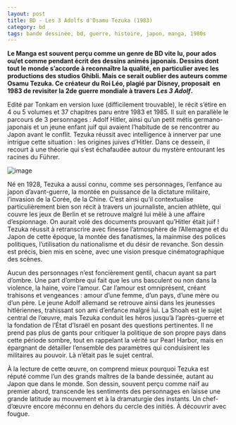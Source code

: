 ```yaml
---
layout: post
title: BD - Les 3 Adolfs d'Osamu Tezuka (1983)
category: bd
tags: bande dessinée, bd, guerre, histoire, japon, manga, 1980s
---
```

**Le Manga est souvent perçu comme un genre de BD vite lu, pour ados ou/et comme pendant écrit des dessins animés japonais. Dessins dont tout le monde s’accorde à reconnaître la qualité, en particulier avec les productions des studios Ghibli. Mais ce serait oublier des auteurs comme Osamu Tezuka. Ce créateur du Roi Léo, plagié par Disney, proposait  en 1983 de revisiter la 2de guerre mondiale à travers *Les 3 Adolf*.**

Edité par Tonkam en version luxe (difficilement trouvable), le récit s’étire en 4 ou 5 volumes et 37 chapitres paru entre 1983 et 1985. Il suit en parallèle le parcours de 3 personnages : Adolf Hitler, ainsi qu’un petit métis germano-japonais et un jeune enfant juif qui avaient l’habitude de se rencontrer au Japon avant le conflit. Tezuka réussit avec intelligence à innerver par une intrigue cette situation : les origines juives d’Hitler. Dans ce dessein, il recourt à une théorie qui s’est échafaudée autour du mystère entourant les racines du Führer.

![image](https://filedn.eu/llqi9IBxlYouGRXYG2xlROb/img/2012/adolf.jpg)

Né en 1928, Tezuka a aussi connu, comme ses personnages, l’enfance au japon d’avant-guerre, la montée en puissance de la dictature militaire, l’invasion de la Corée, de la Chine. C’est ainsi qu’il contextualise particulièrement bien son récit à travers un journaliste, ancien athlète, qui couvre les jeux de Berlin et se retrouve malgré lui mêlé à une affaire d’espionnage. On aurait volé des documents prouvant qu’Hitler était juif ! Tezuka réussit à retranscrire avec finesse l’atmosphère de l’Allemagne et du Japon de cette époque, la montée des fanatismes, la mainmise des polices politiques, l’utilisation du nationalisme et du désir de revanche. Son dessin est précis, bien mis en scène, avec une vision presque cinématographique des scènes.

Aucun des personnages n’est foncièrement gentil, chacun ayant sa part d’ombre. Une part d’ombre qui fait que les uns basculent ou non dans la violence, la haine, voire l’amour. Car l’amour est omniprésent, créant trahisons et vengeances : amour d’une femme, d’un pays, d’une mère ou d’un père. Le jeune Adolf allemand se retrouve ainsi dans les jeunesses hitlériennes, trahissant son ami d’enfance malgré lui. La Shoah est le sujet central de l’œuvre, mais Tezuka conduit les héros jusqu’à l’après-guerre et la fondation de l’État d’Israël en posant des questions pertinentes. Il ne prend pas plus de gants pour critiquer la politique de son propre pays dans cette période sombre, tout en rappelant la vérité sur Pearl Harbor, mais en épargnant de détailler l’ensemble des paramètres qui conduisirent les militaires au pouvoir. Là n’était pas le sujet central.

À la lecture de cette œuvre, on comprend mieux pourquoi Tezuka est réputé comme l’un des grands maîtres de la bande dessinée, autant au Japon que dans le monde. Son dessin, souvent perçu comme naïf au premier abord, transcende les sentiments des personnages en laisse une grande latitude au mouvement et à la dramaturgie des instants. Un chef-d’œuvre encore méconnu en dehors du cercle des initiés. À découvrir avec fougue.
